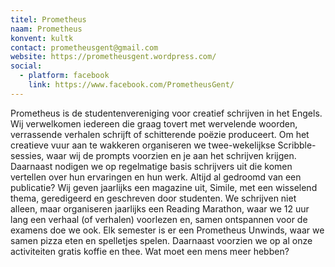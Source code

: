 ```yaml
---
titel: Prometheus
naam: Prometheus
konvent: kultk
contact: prometheusgent@gmail.com
website: https://prometheusgent.wordpress.com/
social:
  - platform: facebook
    link: https://www.facebook.com/PrometheusGent/
---
```


Prometheus is de studentenvereniging voor creatief schrijven in het Engels. Wij verwelkomen iedereen die graag tovert met wervelende woorden, verrassende verhalen schrijft of schitterende poëzie produceert. Om het creatieve vuur aan te wakkeren organiseren we twee-wekelijkse Scribble-sessies, waar wij de prompts voorzien en je aan het schrijven krijgen. Daarnaast nodigen we op regelmatige basis schrijvers uit die komen vertellen over hun ervaringen en hun werk. Altijd al gedroomd van een publicatie? Wij geven jaarlijks een magazine uit, Simile, met een wisselend thema, geredigeerd en geschreven door studenten. We schrijven niet alleen, maar organiseren jaarlijks een Reading Marathon, waar we 12 uur lang een verhaal (of verhalen) voorlezen en, samen ontspannen voor de examens doe we ook.  Elk semester is er een Prometheus Unwinds, waar we samen pizza eten en spelletjes spelen. Daarnaast voorzien we op al onze activiteiten gratis koffie en thee. Wat moet een mens meer hebben? 
